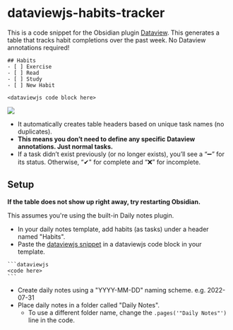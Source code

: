 # dataviewjs-habits-tracker

This is a code snippet for the Obsidian plugin [Dataview](https://github.com/blacksmithgu/obsidian-dataview). This generates a table that tracks habit completions over the past week. No Dataview annotations required!

```
## Habits
- [ ] Exercise
- [ ] Read
- [ ] Study
- [ ] New Habit

<dataviewjs code block here>
```

![](https://user-images.githubusercontent.com/1844269/177612045-5409aff4-c569-419c-8314-1554ee206091.png)

- It automatically creates table headers based on unique task names (no duplicates).
- **This means you don’t need to define any specific Dataview annotations. Just normal tasks.**
- If a task didn’t exist previously (or no longer exists), you’ll see a “➖” for its status. Otherwise, “✔" for complete and “❌” for incomplete.

## Setup

**If the table does not show up right away, try restarting Obsidian.**

This assumes you're using the built-in Daily notes plugin.

- In your daily notes template, add habits (as tasks) under a header named "Habits".
- Paste the [dataviewjs snippet](https://github.com/adamhl8/dataviewjs-habits-tracker/blob/main/dataviewjs.js) in a dataviewjs code block in your template.

````
```dataviewjs
<code here>
```
````

- Create daily notes using a "YYYY-MM-DD" naming scheme. e.g. 2022-07-31
- Place daily notes in a folder called "Daily Notes".
  - To use a different folder name, change the `.pages('"Daily Notes"')` line in the code.
